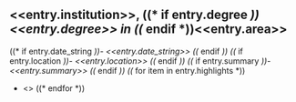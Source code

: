 ## <<entry.institution>>, ((* if entry.degree *))<<entry.degree>> in ((* endif *))<<entry.area>>

((* if entry.date_string *))- <<entry.date_string>>
((* endif *))
((* if entry.location *))- <<entry.location>>
((* endif *))
((* if entry.summary *))- <<entry.summary>>
((* endif *))
((* for item in entry.highlights *))
- <<item>>
((* endfor *))
